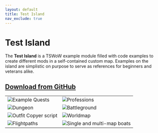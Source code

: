 ```yaml
---
layout: default
title: Test Island
nav_exclude: true
---
```


# Test Island

The **Test Island** is a TSWoW example module filled with code examples to create different mods in a self-contained custom map. Examples on the island are simplistic on purpose to serve as references for beginners and veterans alike.

## [**Download from GitHub**](https://github.com/tswow/tswow-tests.git)

|                                                          |                                                                |
| -------------------------------------------------------- | -------------------------------------------------------------- |
| ![](https://i.imgur.com/vunB7mG.png)Example Quests       | ![](https://i.imgur.com/S2jzJPL.png)Professions                |
| ![](https://i.imgur.com/ToVJrpM.png)Dungeon              | ![](https://i.imgur.com/X0JpTsB.png)Battleground               |
| ![](https://i.imgur.com/aBqZwzL.png)Outfit Copyer script | ![](https://i.imgur.com/ZW9B51t.png)Worldmap                   |
| ![](https://i.imgur.com/aEyR0ga.png)Flightpaths          | ![](https://i.imgur.com/qYTr9RK.png)Single and multi-map boats |
